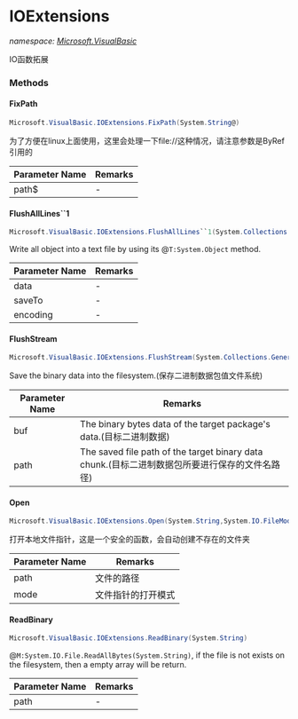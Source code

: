 ﻿# IOExtensions
_namespace: [Microsoft.VisualBasic](./index.md)_

IO函数拓展



### Methods

#### FixPath
```csharp
Microsoft.VisualBasic.IOExtensions.FixPath(System.String@)
```
为了方便在linux上面使用，这里会处理一下file://这种情况，请注意参数是ByRef引用的

|Parameter Name|Remarks|
|--------------|-------|
|path$|-|


#### FlushAllLines``1
```csharp
Microsoft.VisualBasic.IOExtensions.FlushAllLines``1(System.Collections.Generic.IEnumerable{``0},System.String,Microsoft.VisualBasic.Text.Encodings)
```
Write all object into a text file by using its @``T:System.Object`` method.

|Parameter Name|Remarks|
|--------------|-------|
|data|-|
|saveTo|-|
|encoding|-|


#### FlushStream
```csharp
Microsoft.VisualBasic.IOExtensions.FlushStream(System.Collections.Generic.IEnumerable{System.Byte},System.String)
```
Save the binary data into the filesystem.(保存二进制数据包值文件系统)

|Parameter Name|Remarks|
|--------------|-------|
|buf|The binary bytes data of the target package's data.(目标二进制数据)|
|path|The saved file path of the target binary data chunk.(目标二进制数据包所要进行保存的文件名路径)|


#### Open
```csharp
Microsoft.VisualBasic.IOExtensions.Open(System.String,System.IO.FileMode)
```
打开本地文件指针，这是一个安全的函数，会自动创建不存在的文件夹

|Parameter Name|Remarks|
|--------------|-------|
|path|文件的路径|
|mode|文件指针的打开模式|


#### ReadBinary
```csharp
Microsoft.VisualBasic.IOExtensions.ReadBinary(System.String)
```
@``M:System.IO.File.ReadAllBytes(System.String)``, if the file is not exists on the filesystem, then a empty array will be return.

|Parameter Name|Remarks|
|--------------|-------|
|path|-|



